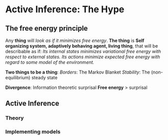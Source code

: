 # Active Inference: The Hype
## The free energy principle
Any **thing** will *look as if it minimizes free energy*. 
**The thing** is **Self organizing system, adaptively behaving agent, living thing**, that will be describable as if:
*Its internal states minimizes variational free energy with respect to external states.*
*Its actions minimize expected free energy with regard to some model of the environment.*

**Two things to be a thing**:
*Borders*: The Markov Blanket
*Stability*: The (non-equilibrium) steady state

**Divergence**:
Information theoretic surprisal
**Free energy** > surprisal

## Active Inference
### Theory
### Implementing models
